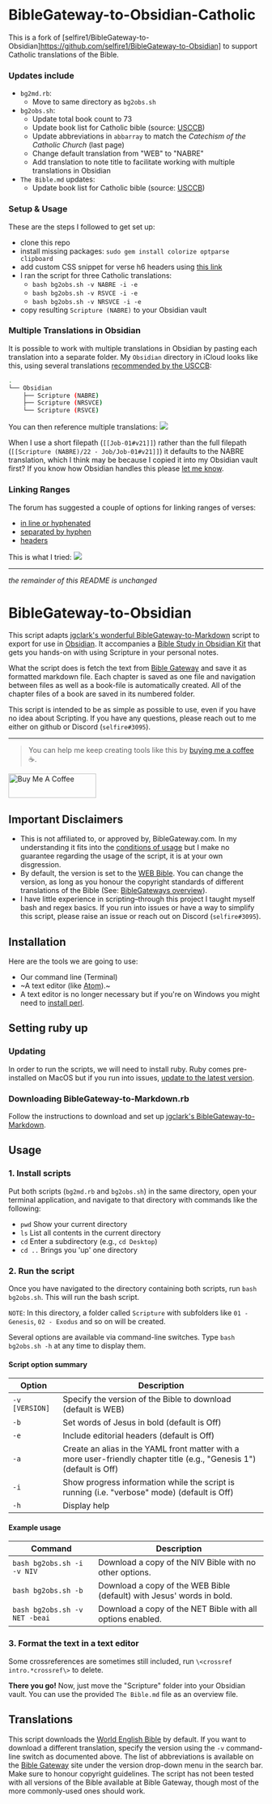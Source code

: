 # BibleGateway-to-Obsidian-Catholic

This is a fork of [selfire1/BibleGateway-to-Obsidian]https://github.com/selfire1/BibleGateway-to-Obsidian] to support Catholic translations of the Bible.

### Updates include
- `bg2md.rb`:
  - Move to same directory as `bg2obs.sh`
- `bg2obs.sh`:
  - Update total book count to 73
  - Update book list for Catholic bible (source: [USCCB](https://bible.usccb.org/bible))
  - Update abbreviations in `abbarray` to match the *Catechism of the Catholic Church* (last page)
  - Change default translation from "WEB" to "NABRE"
  - Add translation to note title to facilitate working with multiple translations in Obsidian
- `The Bible.md` updates:
  - Update book list for Catholic bible (source: [USCCB](https://bible.usccb.org/bible))

### Setup & Usage

These are the steps I followed to get set up:
- clone this repo
- install missing packages: `sudo gem install colorize optparse clipboard`
- add custom CSS snippet for verse h6 headers using [this link](https://forum.obsidian.md/t/organising-the-bible-in-obsidian/1490/92)
- I ran the script for three Catholic translations:
  - `bash bg2obs.sh -v NABRE -i -e`
  - `bash bg2obs.sh -v RSVCE -i -e`
  - `bash bg2obs.sh -v NRSVCE -i -e`
- copy resulting `Scripture (NABRE)` to your Obsidian vault


### Multiple Translations in Obsidian
It is possible to work with multiple translations in Obsidian by pasting each translation into a separate folder. My `Obsidian` directory in iCloud looks like this, using several translations [recommended by the USCCB](https://www.usccb.org/offices/new-american-bible/approved-translations-bible):

```bash
.
└── Obsidian
    ├── Scripture (NABRE)
    ├── Scripture (NRSVCE)
    └── Scripture (RSVCE)
```

You can then reference multiple translations:
![](images/multiple_translations.png)

When I use a short filepath (`[[Job-01#v21]]`) rather than the full filepath (`[[Scripture (NABRE)/22 - Job/Job-01#v21]]`) it defaults to the NABRE translation, which I think may be because I copied it into my Obsidian vault first? If you know how Obsidian handles this please <a href="mailto:m.kudija@gmail.com">let me know</a>.

### Linking Ranges
The forum has suggested a couple of options for linking ranges of verses:
- [in line or hyphenated](https://forum.obsidian.md/t/bible-study-in-obsidian-kit-including-the-bible-in-markdown/12503/51)
- [separated by hyphen](https://forum.obsidian.md/t/bible-study-in-obsidian-kit-including-the-bible-in-markdown/12503/76)
- [headers](https://forum.obsidian.md/t/bible-study-in-obsidian-kit-including-the-bible-in-markdown/12503/91)

This is what I tried:
![](images/linked_ranges.png)

--- 

*the remainder of this README is unchanged*

# BibleGateway-to-Obsidian
This script adapts [jgclark's wonderful BibleGateway-to-Markdown](https://github.com/jgclark/BibleGateway-to-Markdown) script to export for use in [Obsidian](https://obsidian.md/). It accompanies a [Bible Study in Obsidian Kit](https://forum.obsidian.md/t/bible-study-in-obsidian-kit-including-the-bible-in-markdown/12503?u=selfire) that gets you hands-on with using Scripture in your personal notes.

What the script does is fetch the text from [Bible Gateway](https://www.biblegateway.com/) and save it as formatted markdown file. Each chapter is saved as one file and navigation between files as well as a book-file is automatically created. All of the chapter files of a book are saved in its numbered folder.

This script is intended to be as simple as possible to use, even if you have no idea about Scripting. If you have any questions, please reach out to me either on github or Discord (`selfire#3095`).
***
> You can help me keep creating tools like this by [buying me a coffee](https://www.buymeacoffee.com/joschua) ☕️.

<a href="https://www.buymeacoffee.com/joschua" target="_blank"><img src="https://cdn.buymeacoffee.com/buttons/v2/default-yellow.png" alt="Buy Me A Coffee" height= "48" width="173"></a>


## Important Disclaimers
* This is not affiliated to, or approved by, BibleGateway.com. In my understanding it fits into the [conditions of usage](https://support.biblegateway.com/hc/en-us/articles/360001398808-How-do-I-get-permission-to-use-or-reprint-Bible-content-from-Bible-Gateway-?) but I make no guarantee regarding the usage of the script, it is at your own disgression.
* By default, the version is set to the [WEB Bible](https://worldenglish.bible/). You can change the version, as long as you honour the copyright standards of different translations of the Bible (See: [BibleGateways overview](https://www.biblegateway.com/versions/)).
* I have little experience in scripting–through this project I taught myself bash and regex basics. If you run into issues or have a way to simplify this script, please raise an issue or reach out on Discord (`selfire#3095`).

## Installation
Here are the tools we are going to use:
* Our command line (Terminal)
* ~A text editor (like [Atom](https://atom.io/)).~
* A text editor is no longer necessary but if you're on Windows you might need to [install perl](https://www.perl.org/get.html).

## Setting ruby up
### Updating
In order to run the scripts, we will need to install ruby. Ruby comes pre-installed on MacOS but if you run into issues, [update to the latest version](https://stackify.com/install-ruby-on-your-mac-everything-you-need-to-get-going/).

### Downloading BibleGateway-to-Markdown.rb
Follow the instructions to download and set up [jgclark's BibleGateway-to-Markdown](https://github.com/jgclark/BibleGateway-to-Markdown).

## Usage
### 1. Install scripts
Put both scripts (`bg2md.rb` and `bg2obs.sh`) in the same directory, open your terminal application, and navigate to that directory with commands like the following:

* `pwd` Show your current directory
* `ls` List all contents in the current directory
* `cd` Enter a subdirectory (e.g., `cd Desktop`)
* `cd ..` Brings you 'up' one directory

### 2. Run the script
Once you have navigated to the directory containing both scripts, run `bash bg2obs.sh`. This will run the bash script.

`NOTE`: In this directory, a folder called `Scripture` with subfolders like `01 - Genesis`, `02 - Exodus` and so on will be created.

Several options are available via command-line switches. Type `bash bg2obs.sh -h` at any time to display them.

#### Script option summary
| Option | Description |
| ------ | ----------- |
| `-v [VERSION]` | Specify the version of the Bible to download (default is WEB) |
| `-b` | Set words of Jesus in bold (default is Off)|
| `-e` | Include editorial headers (default is Off)|
| `-a` | Create an alias in the YAML front matter with a more user-friendly chapter title  (e.g., "Genesis 1") (default is Off)|
| `-i` | Show progress information while the script is running (i.e. "verbose" mode) (default is Off)|
| `-h` | Display help |

#### Example usage
| Command | Description |
| ------- | ----------- | 
|`bash bg2obs.sh -i -v NIV` | Download a copy of the NIV Bible with no other options.|
|`bash bg2obs.sh -b` | Download a copy of the WEB Bible (default) with Jesus' words in bold. |
|`bash bg2obs.sh -v NET -beai` | Download a copy of the NET Bible with all options enabled.|

### 3. Format the text in a text editor

Some crossreferences are sometimes still included, run `\<crossref intro.*crossref\>` to delete.

**There you go!** Now, just move the "Scripture" folder into your Obsidian vault. You can use the provided `The Bible.md` file as an overview file.

## Translations
This script downloads the [World English Bible](https://worldenglish.bible/) by default. If you want to download a different translation, specify the version using the `-v` command-line switch as documented above. The list of abbreviations is available on the [Bible Gateway](https://www.biblegateway.com) site under the version drop-down menu in the search bar.  Make sure to honour copyright guidelines. The script has not been tested with all versions of the Bible available at Bible Gateway, though most of the more commonly-used ones should work.
